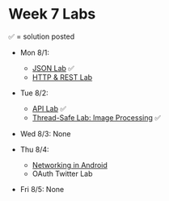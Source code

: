 # Week 7 Labs

&#x2705; = solution posted

- Mon 8/1:
  - [JSON Lab](https://github.com/ga-adi-nyc/json-lab) &#x2705;
  - [HTTP & REST Lab](https://github.com/ga-adi-nyc/Http-Rest-Lab)


- Tue 8/2:
  - [API Lab](https://github.com/ga-adi-nyc/api-lab) &#x2705;
  - [Thread-Safe Lab: Image Processing](https://github.com/ga-adi-nyc/Threading-Lab) &#x2705;


- Wed 8/3: None


- Thu 8/4:
  - [Networking in Android](https://github.com/ga-adi-nyc/networking-in-android-lab)
  - OAuth Twitter Lab


- Fri 8/5: None
